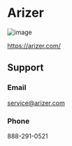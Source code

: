 # Arizer

![image](https://user-images.githubusercontent.com/104687767/166834344-ccae9f36-901f-407c-b03c-9392449927f2.png)

https://arizer.com/

## Support

### Email
service@arizer.com

### Phone
888-291-0521
